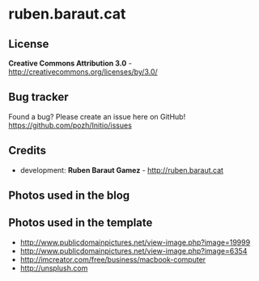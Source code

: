 ruben.baraut.cat
============

License
-------
**Creative Commons Attribution 3.0** - http://creativecommons.org/licenses/by/3.0/


Bug tracker
-----------

Found a bug? Please create an issue here on GitHub!
https://github.com/pozh/Initio/issues


Credits
-------
* development: **Ruben Baraut Gamez** - http://ruben.baraut.cat

Photos used in the blog
-------


Photos used in the template
-------
* http://www.publicdomainpictures.net/view-image.php?image=19999
* http://www.publicdomainpictures.net/view-image.php?image=6354
* http://imcreator.com/free/business/macbook-computer
* http://unsplush.com